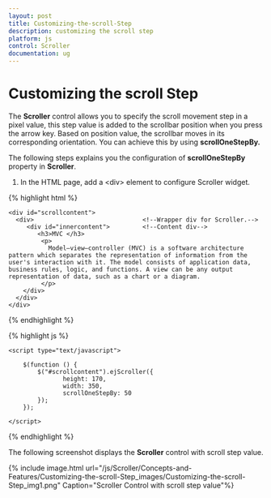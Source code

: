 ```yaml
---
layout: post
title: Customizing-the-scroll-Step
description: customizing the scroll step
platform: js
control: Scroller
documentation: ug
---
```


# Customizing the scroll Step

The **Scroller** control allows you to specify the scroll movement step in a pixel value, this step value is added to the scrollbar position when you press the arrow key. Based on position value, the scrollbar moves in its corresponding orientation. You can achieve this by using **scrollOneStepBy.**

The following steps explains you the configuration of **scrollOneStepBy** property in **Scroller**. 

1. In the HTML page, add a &lt;div&gt; element to configure Scroller widget.

{% highlight html %}


	<div id="scrollcontent">
	  <div>                              <!--Wrapper div for Scroller.-->
	     <div id="innercontent">         <!--Content div-->
	        <h3>MVC </h3>
	         <p>
	           Model–view–controller (MVC) is a software architecture pattern which separates the representation of information from the user's interaction with it. The model consists of application data, business rules, logic, and functions. A view can be any output representation of data, such as a chart or a diagram.
	         </p>
	    </div>
	  </div>
	</div>


{% endhighlight %}

{% highlight js %}


	<script type="text/javascript">
	
	    $(function () {
	        $("#scrollcontent").ejScroller({ 
	               height: 170, 
	               width: 350,
	               scrollOneStepBy: 50
	        });
	    }); 
	   
	</script>


{% endhighlight %}

The following screenshot displays the **Scroller** control with scroll step value.

{% include image.html url="/js/Scroller/Concepts-and-Features/Customizing-the-scroll-Step_images/Customizing-the-scroll-Step_img1.png" Caption="Scroller Control with scroll step value"%}

